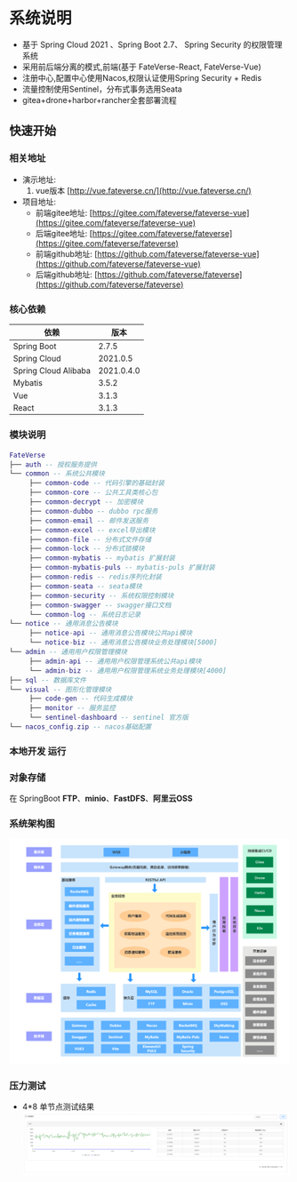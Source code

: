 # 系统说明

- 基于 Spring Cloud 2021 、Spring Boot 2.7、 Spring Security 的权限管理系统
- 采用前后端分离的模式,前端(基于 FateVerse-React, FateVerse-Vue)
- 注册中心,配置中心使用Nacos,权限认证使用Spring Security + Redis
- 流量控制使用Sentinel，分布式事务选用Seata
- gitea+drone+harbor+rancher全套部署流程

## 快速开始

### 相关地址 
- 演示地址:
    1. vue版本 [http://vue.fateverse.cn/](http://vue.fateverse.cn/)
- 项目地址:
    - 前端gitee地址: [https://gitee.com/fateverse/fateverse-vue](https://gitee.com/fateverse/fateverse-vue)
    - 后端gitee地址: [https://gitee.com/fateverse/fateverse](https://gitee.com/fateverse/fateverse)
    - 前端github地址: [https://github.com/fateverse/fateverse-vue](https://github.com/fateverse/fateverse-vue)
    - 后端github地址: [https://github.com/fateverse/fateverse](https://github.com/fateverse/fateverse)

### 核心依赖

| 依赖                   | 版本         |
|----------------------|------------|
| Spring Boot          | 2.7.5      |
| Spring Cloud         | 2021.0.5   |
| Spring Cloud Alibaba | 2021.0.4.0 |
| Mybatis              | 3.5.2      |
| Vue                  | 3.1.3      |
| React                | 3.1.3      |

### 模块说明

```lua
FateVerse
├── auth -- 授权服务提供
└── common -- 系统公共模块
     ├── common-code -- 代码引擎的基础封装
     ├── common-core -- 公共工具类核心包
     ├── common-decrypt -- 加密模块
     ├── common-dubbo -- dubbo rpc服务
     ├── common-email -- 邮件发送服务
     ├── common-excel -- excel导出模块
     ├── common-file -- 分布式文件存储
     ├── common-lock -- 分布式锁模块
     ├── common-mybatis -- mybatis 扩展封装
     ├── common-mybatis-puls -- mybatis-puls 扩展封装
     ├── common-redis -- redis序列化封装
     ├── common-seata -- seata模块
     ├── common-security -- 系统权限控制模块
     ├── common-swagger -- swagger接口文档
     └── common-log -- 系统日志记录
└── notice -- 通用消息公告模块
     ├── notice-api -- 通用消息公告模块公共api模块
     └── notice-biz -- 通用消息公告模块业务处理模块[5000]
└── admin -- 通用用户权限管理模块
     ├── admin-api -- 通用用户权限管理系统公共api模块
     └── admin-biz -- 通用用户权限管理系统业务处理模块[4000]
├── sql -- 数据库文件
└── visual -- 图形化管理模块
     ├── code-gen -- 代码生成模块
     ├── monitor -- 服务监控
     └── sentinel-dashboard -- sentinel 官方版
└── nacos_config.zip -- nacos基础配置
```

### 本地开发 运行

### 对象存储

在 SpringBoot **FTP**、**minio**、**FastDFS**、**阿里云OSS**

### 系统架构图

![architecture_diagram.png](architecture_diagram.png)

### 压力测试

- 4*8 单节点测试结果
  ![qps_test.png](qps_test.png)